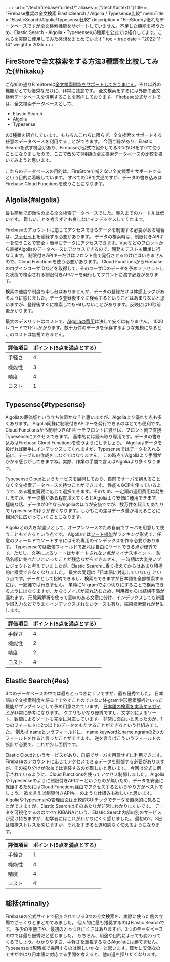 +++
url = "/tech/firebase/fulltext/"
aliases = ["/tech/fulltext/"]
title = "Firebase推奨の全文検索 ElasticSearch / Algolia / Typesense比較"
menuTitle = "ElasticSearch/Algolia/Typesense比較"
description = "FireStoreは優れたデータベースですが全文検索機能をサポートしていません。不足した機能を補うため、Elastic Search・Algolia・Typesenseの3種類を公式では紹介してます。これらを実際に使用してみた感想をまとめています"
toc = true
date = "2022-11-14"
weight = 2035
+++

## FireStoreで全文検索をする方法3種類を比較してみた{#hikaku}

ご存知の通りFireStoreは[全文検索機能をサポートしておりません](https://firebase.google.com/docs/firestore/solutions/search?hl=ja&provider=elastic)。それ以外の機能がとても優秀なだけに、非常に残念です。
全文検索をするには外部の全文検索データベースを併用することを案内しております。
Firebase公式サイトでは、全文検索データベースとして、

- Elastic Search
- Algolia
- Typesense

の3種類を紹介しています。もちろんこれらに限らず、全文検索をサポートする任意のデータベースを利用することができます。
今回ご縁があり、Elastic Searchを試す機会があり、Firebaseが公式で紹介してる3つのDBをすべて使うことになりましたので、ここで改めて3種類の全文検索データベースの比較を書いてみようと思います。

これらのデータベースの目的は、FireStoreで補えない全文検索をサポートするという目的に着眼しています。
すべてのDBで共通ですが、データの書き込みは Firebase Cloud Functionsを使うことになります。

## Algolia{#algolia}

最も簡単で即効性のある全文検索データベースでした。導入までのハードルは低いです。
難しいことを考えずとも良しなにインデックスしてくれます。

Firebaseのアカウントに応じてアクセスできるデータを制御する必要がある場合は、[ファセット](https://www.algolia.com/doc/guides/managing-results/refine-results/faceting/)を登録する必要があります。
データの検索時は、制限付きAPIキーを使うことで安全・簡単にデータにアクセスできます。Vueなどのフロントから直接Algoliaのデータベースにアクセスできるので、開発もテストも簡単に行なえます。
制限付きAPIキーだけはフロント側で発行させるわけにはいきませんので、Cloud Functionsを使う必要があります。
Cloud FunctionsからFirebaseのログインユーザIDなどを取得して、そのユーザIDのデータを予めファセットした状態で検索される制限付きAPIキーを発行してフロントに渡す必要があります。

検索の速度や制度も申し分はありませんが、データの登録だけは体感上ラグがあるように感じました。データ登録後すぐに検索するということはあまりないと思いますが、登録後すぐに検索してもHitしないことがあります。反映には10秒前後かかります。

最大のデメリットはコストで、[Algoliaの費用](https://www.algolia.com/pricing/)は決して安くは有りません。
1000レコードで1ドルかかります。数十万件のデータを保存するような規模になるとこのコストは無視できません。

| 評価項目 | ポイント(5点を満点とする） |
| -------- | -------------------------- |
| 手軽さ   | 4                          |
| 機能性   | 3                          |
| 精度     | 4                          |
| コスト   | 1                          |

## Typesense{#typesense}

Algoliaの廉価版という立ち位置かな？と思いますが、Algoliaより優れた点も多くあります。
Algolia同様に制限付きAPIキーを発行できるのはとても便利です。Cloud Functionsから制限つきAPIキーをフロントに渡せば、フロント側で直接Typesenseにアクセスできます。
基本的には読み取り専用です。データの書き込みはFirebase Cloud Functionsを使うようにしましょう。
Algoliaはデータを投げれば勝手にインデックスしてくれますが、Typesenseではデータを入れる前に、テーブルの作成をしなくてはなりません。
この時点でAlgoliaより手間がかかる感じがしてきますね。実際、作業の手間で言えばAlgoliaより多くなります。

Typesense Cloudというサービスを展開しており、自前でサーバを抱えることなく全文検索データベースを持つことができます。
性能もGCPを使っているようで、ある程度需要に応じて選択できます。そのため、一定額の運用費用は発生しますが、データ量がある程度増えてくるとAlgoliaより安価に運用できます。
極端な話、データが0件ならAlgoliaのほうが安価ですが、数万件を超えたあたりでTypesenseのほうが安くなります。しかもこの差はデータ量が増えるごとに相対的に広がっていくことになります。

Algoliaとの大きな違いとして、オープンソースのため自前でサーバを用意して使うこともできるという点です。
Algoliaでは[ソート機能](https://www.algolia.com/doc/guides/managing-results/refine-results/sorting/how-to/sort-by-attribute/)がランキング形式で、任意のフィールドでソートするにはそれ専用のインデックスを作る必要があります。
Typesenseでは数値フィールドであれば自由にソートできる点が優秀です。ただし、文字によるソートはサポートされない点がマイナスポイント。
製品名順に並べたいといったことが残念ながらできません。
一時期は大変良いプロジェクトと考えていましたが、Elastic Searchに乗り換えてからはあまり積極的に推奨できなくなりました。
最大の問題は「日本語に対応していない」という点です。データとして格納できるし、検索もできますが日本語を全部検索するには、一筋縄では行きません。
単純にN-gramでぶつ切りにすることで検索できるようにはなりますが、かなりノイズが紛れ込むため、利用者からは結構不満が漏れます。
形態素解析を使って意味のある文章に分け、インデックスしても新語や誤入力などでうまくインデックスされないケースも有り、結果検索漏れが発生します。

| 評価項目 | ポイント(5点を満点とする） |
| -------- | -------------------------- |
| 手軽さ   | 4                          |
| 機能性   | 2                          |
| 精度     | 2                          |
| コスト   | 4                          |

## Elastic Search{#es}

3つのデータベースの中では最もとっつきにくいですが、最も優秀でした。
日本語の全文検索制度を語る上で外すことのできないN-gramや形態素解析といった機能がプラグインとして予め用意されています。
[日本語の検索を実装するガイド](https://www.elastic.co/jp/blog/how-to-implement-japanese-full-text-search-in-elasticsearch/)が非常に参考になります。
クエリもかなり優秀ですし、文字列によるソート、数値によるソートも完全に対応しています。
非常に面白いと思ったのが、1つのフィールドに2つ以上のデータをもたせることができるという仕組みでした。
例えば nameというフィールドに、 name.keywordとname.ngramの2つのフィールドを作ると言ったことができます。
逆を言えばこういうフィールドの設計が必要で、これが少し面倒です。

Elastic Cloudというサービスがあり、自前でサーバを用意せずに利用できます。
Firebaseのアカウントに応じてアクセスできるデータを制御する必要がありますが、その振り分けがRoleでは実装するのが難しいと思います。
今回は公式に例示されているように、Cloud Functionsを使ってアクセス制御しました。
AlgoliaやTypesenseのように制限付きAPIキーというものが無いため、データを安全に保護するためにはCloud Functions経由でアクセスするというやり方がベストでしょう。
欲を言えば制限付きAPIキーのような仕組みも欲しいと思います。
AlgoliaやTypesenseの管理画面は比較的GUIチックでデータを直感的に見ることができますが、Elastic Searchはそのあたりが非常にわかりにくいです。
データを可視化するのはすべてKIBANAという、Elastic Search内部の別のサービスが受け持ちますが、初学者にはこれがわかりにくく感じました。
最初の2，3日は結構ストレスを感じますが、それをすぎると違和感なく使えるようになります。

| 評価項目 | ポイント(5点を満点とする） |
| -------- | -------------------------- |
| 手軽さ   | 1                          |
| 機能性   | 4                          |
| 精度     | 4                          |
| コスト   | 4                          |

## 総括{#finally}

Firebaseの公式サイトで紹介されている3つの全文検索を、実際に使った側の立場でざっくりとまとめてみました。
個人的に最も推奨するのはElastic Searchです。
多少の不便さや、最初のとっつきにくさはありますが、3つのデータベースの中では最も優秀だと感じました。
もちろん、用途や目的によっても変わってくるでしょう。わかりやすさ、手軽さを重視するならAlgoliaには勝てません。
Typesenseは現時点で採用するのは厳しいかなーと思います。確かに安価なのですがやはり日本語に対応する手間を考えると、他の道を探りたくなります。

